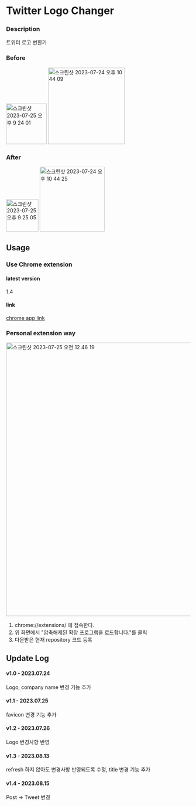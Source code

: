 # Twitter Logo Changer

### Description
트위터 로고 변환기

### Before
<img width="111" alt="스크린샷 2023-07-25 오후 9 24 01" src="https://github.com/smileostrich/twitter-logo-changer/assets/68785480/28a1cc18-cce5-4a6d-8f33-3685bdb448b5">
<img width="209" alt="스크린샷 2023-07-24 오후 10 44 09" src="https://github.com/smileostrich/twitter-logo-changer/assets/68785480/7cdd5a02-6255-4b28-bf75-95d8715f23ba">

### After
<img width="88" alt="스크린샷 2023-07-25 오후 9 25 05" src="https://github.com/smileostrich/twitter-logo-changer/assets/68785480/caddc0f2-687e-4bb8-a4bf-36e1cf82a0c9">
<img width="177" alt="스크린샷 2023-07-24 오후 10 44 25" src="https://github.com/smileostrich/twitter-logo-changer/assets/68785480/240444fd-7e14-4c33-b4bf-a0531427a243">


## Usage
### Use Chrome extension
#### latest version
1.4
#### link
[chrome app link](https://chrome.google.com/webstore/detail/twitter-logo-changer/leffemmmchgmbkcpgaelaffciilelmcc?hl=ko&authuser=0)

 ### Personal extension way
<img width="748" alt="스크린샷 2023-07-25 오전 12 46 19" src="https://github.com/smileostrich/twitter-logo-changer/assets/68785480/5855a21d-d03f-454a-94fc-d73c22da127e">

1. chrome://extensions/ 에 접속한다.
2. 위 화면에서 "압축해제된 확장 프로그램을 로드합니다."를 클릭
3. 다운받은 현재 repository 코드 등록


## Update Log
#### v1.0 - 2023.07.24
Logo, company name 변경 기능 추가
#### v1.1 - 2023.07.25
favicon 변경 기능 추가
#### v1.2 - 2023.07.26
Logo 변경사항 반영
#### v1.3 - 2023.08.13
refresh 하지 않아도 변경사항 반영되도록 수정, title 변경 기능 추가
#### v1.4 - 2023.08.15
Post -> Tweet 변경
